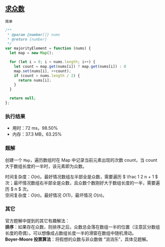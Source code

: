 ## [求众数](https://leetcode-cn.com/problems/majority-element/)

`简单`

```js
/**
 * @param {number[]} nums
 * @return {number}
 */
var majorityElement = function (nums) {
  let map = new Map();

  for (let i = 0; i < nums.length; i++) {
    let count = map.get(nums[i]) ? map.get(nums[i]) : 0
    map.set(nums[i], ++count);
    if (count > nums.length / 2) {
      return nums[i];
    }
  }

  return null;
};
```

### 执行结果
- 用时：72 ms，98.50%
- 内存：37.3 MB，63.25%

### 题解
创建一个 `Map`，遍历数组时在 Map 中记录当前元素出现的次数 count，当 count 大于数组长度的一半时，该元素即为众数。  

时间复杂度：$O(n)$。最好情况数组左半部全是众数，需要遍历 $ \frac 1 2 n + 1 $ 次；最坏情况数组右半部全是众数，且众数个数刚好大于数组长度的一半，需要遍历 $ n $ 次。   
空间复杂度：$O(n)$。最好情况 $O(1)$，最坏情况 $O(n)$。  

### 其它
官方题解中提到的其它有趣解法：  
**排序**：如果存在众数，则排序之后，众数总会落在数组一半的位置（注意区分数组长度的奇偶）。可以想像成占数组长度一半的滑窗在数组中随机滑动。  
**Boyer-Moore 投票算法**：将假想的众数与非众数做 “消消乐”，具体见题解。




